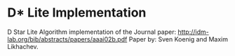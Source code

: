 # D* Lite Implementation
D Star Lite Algorithm implementation of the Journal paper:
http://idm-lab.org/bib/abstracts/papers/aaai02b.pdf
Paper by: Sven Koenig and Maxim Likhachev.

